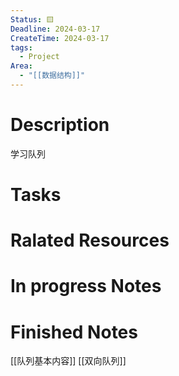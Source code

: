 ```yaml
---
Status: 🟨
Deadline: 2024-03-17
CreateTime: 2024-03-17
tags:
  - Project
Area:
  - "[[数据结构]]"
---
```


# Description
学习队列

# Tasks


# Ralated Resources

# In progress Notes

# Finished Notes
[[队列基本内容]]
[[双向队列]]

